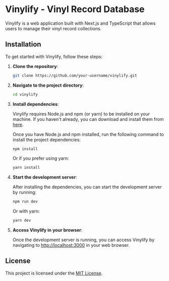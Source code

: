 # Vinylify - Vinyl Record Database

Vinylify is a web application built with Next.js and TypeScript that allows users to manage their vinyl record collections.

## Installation

To get started with Vinylify, follow these steps:

1. **Clone the repository**:

   ```bash
   git clone https://github.com/your-username/vinylify.git
   ```

2. **Navigate to the project directory**:

   ```bash
   cd vinylify
   ```

3. **Install dependencies**:

   Vinylify requires Node.js and npm (or yarn) to be installed on your machine. If you haven't already, you can download and install them from [here](https://nodejs.org/).

   Once you have Node.js and npm installed, run the following command to install the project dependencies:

   ```bash
   npm install
   ```

   Or if you prefer using yarn:

   ```bash
   yarn install
   ```

4. **Start the development server**:

   After installing the dependencies, you can start the development server by running:

   ```bash
   npm run dev
   ```

   Or with yarn:

   ```bash
   yarn dev
   ```

5. **Access Vinylify in your browser**:

   Once the development server is running, you can access Vinylify by navigating to [http://localhost:3000](http://localhost:3000) in your web browser.

## License

This project is licensed under the [MIT License](LICENSE).
